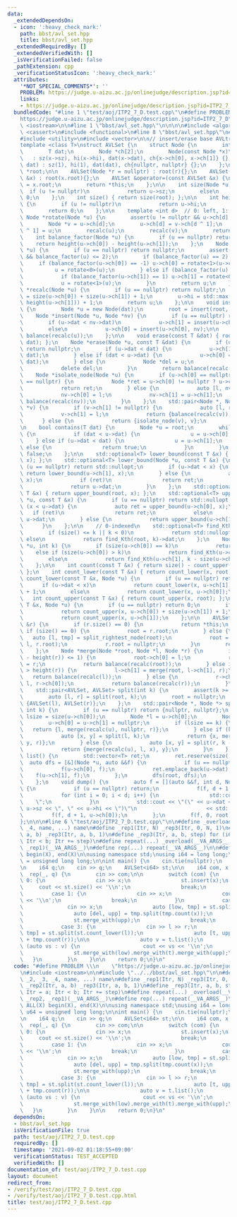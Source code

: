 ```yaml
---
data:
  _extendedDependsOn:
  - icon: ':heavy_check_mark:'
    path: bbst/avl_set.hpp
    title: bbst/avl_set.hpp
  _extendedRequiredBy: []
  _extendedVerifiedWith: []
  _isVerificationFailed: false
  _pathExtension: cpp
  _verificationStatusIcon: ':heavy_check_mark:'
  attributes:
    '*NOT_SPECIAL_COMMENTS*': ''
    PROBLEM: https://judge.u-aizu.ac.jp/onlinejudge/description.jsp?id=ITP2_7_D
    links:
    - https://judge.u-aizu.ac.jp/onlinejudge/description.jsp?id=ITP2_7_D
  bundledCode: "#line 1 \"test/aoj/ITP2_7_D.test.cpp\"\n#define PROBLEM \\\n    \"\
    https://judge.u-aizu.ac.jp/onlinejudge/description.jsp?id=ITP2_7_D\"\n#include\
    \ <iostream>\n\n#line 1 \"bbst/avl_set.hpp\"\n\n\n\n#include <algorithm>\n#include\
    \ <cassert>\n#include <functional>\n#line 8 \"bbst/avl_set.hpp\"\n#include <optional>\n\
    #include <utility>\n#include <vector>\n\n// insert/erase base AVLtree\n// multiset\n\
    template <class T>\nstruct AVLSet {\n    struct Node {\n        int sz, hi;\n\
    \        T dat;\n        Node *ch[2];\n        Node(const Node *x)\n         \
    \   : sz(x->sz), hi(x->hi), dat(x->dat), ch{x->ch[0], x->ch[1]} {};\n        Node(T\
    \ dat) : sz(1), hi(1), dat(dat), ch{nullptr, nullptr} {};\n    };\n\n    Node\
    \ *root;\n\n    AVLSet(Node *r = nullptr) : root(r){};\n    AVLSet(const AVLSet\
    \ &x) : root(x.root){};\n    AVLSet &operator=(const AVLSet &x) {\n        root\
    \ = x.root;\n        return *this;\n    };\n\n    int size(Node *u) {\n      \
    \  if (u != nullptr)\n            return u->sz;\n        else\n            return\
    \ 0;\n    };\n    int size() { return size(root); };\n\n    int height(Node *u)\
    \ {\n        if (u != nullptr)\n            return u->hi;\n        else\n    \
    \        return 0;\n    };\n\n    template <int d>  // 0: left, 1: right\n   \
    \ Node *rotate(Node *u) {\n        assert(u != nullptr && u->ch[d] != nullptr);\n\
    \        Node *v = u->ch[d];\n        u->ch[d] = v->ch[d ^ 1];\n        v->ch[d\
    \ ^ 1] = u;\n        recalc(u);\n        recalc(v);\n        return v;\n    };\n\
    \    int balance_factor(Node *u) {\n        if (u == nullptr) return 0;\n    \
    \    return height(u->ch[0]) - height(u->ch[1]);\n    };\n    Node *balance(Node\
    \ *u) {\n        if (u == nullptr) return nullptr;\n        assert(-2 <= balance_factor(u)\
    \ && balance_factor(u) <= 2);\n        if (balance_factor(u) == 2) {\n       \
    \     if (balance_factor(u->ch[0]) == -1) u->ch[0] = rotate<1>(u->ch[0]);\n  \
    \          u = rotate<0>(u);\n        } else if (balance_factor(u) == -2) {\n\
    \            if (balance_factor(u->ch[1]) == 1) u->ch[1] = rotate<0>(u->ch[1]);\n\
    \            u = rotate<1>(u);\n        }\n        return u;\n    };\n    Node\
    \ *recalc(Node *u) {\n        if (u == nullptr) return nullptr;\n        u->sz\
    \ = size(u->ch[0]) + size(u->ch[1]) + 1;\n        u->hi = std::max(height(u->ch[0]),\
    \ height(u->ch[1])) + 1;\n        return u;\n    };\n\n    void insert(T dat)\
    \ {\n        Node *u = new Node(dat);\n        root = insert(root, u);\n    };\n\
    \    Node *insert(Node *u, Node *nv) {\n        if (u == nullptr) return nv;\n\
    \        if (u->dat < nv->dat)\n            u->ch[1] = insert(u->ch[1], nv);\n\
    \        else\n            u->ch[0] = insert(u->ch[0], nv);\n\n        return\
    \ balance(recalc(u));\n    };\n\n    void erase(const T &dat) { root = erase(root,\
    \ dat); };\n    Node *erase(Node *u, const T &dat) {\n        if (u == nullptr)\
    \ return nullptr;\n        if (u->dat < dat) {\n            u->ch[1] = erase(u->ch[1],\
    \ dat);\n        } else if (dat < u->dat) {\n            u->ch[0] = erase(u->ch[0],\
    \ dat);\n        } else {\n            Node *del = u;\n            u = isolate_node(u);\n\
    \            delete del;\n        }\n        return balance(recalc(u));\n    };\n\
    \    Node *isolate_node(Node *u) {\n        if (u->ch[0] == nullptr || u->ch[1]\
    \ == nullptr) {\n            Node *ret = u->ch[0] != nullptr ? u->ch[0] : u->ch[1];\n\
    \            return ret;\n        } else {\n            auto [l, nv] = split_rightest_node(u->ch[0]);\n\
    \            nv->ch[0] = l;\n            nv->ch[1] = u->ch[1];\n            return\
    \ balance(recalc(nv));\n        }\n    };\n    std::pair<Node *, Node *> split_rightest_node(Node\
    \ *v) {\n        if (v->ch[1] != nullptr) {\n            auto [l, ret] = split_rightest_node(v->ch[1]);\n\
    \            v->ch[1] = l;\n            return {balance(recalc(v)), ret};\n  \
    \      } else {\n            return {isolate_node(v), v};\n        }\n    };\n\
    \n    bool contains(T dat) {\n        Node *u = root;\n        while (u != nullptr)\
    \ {\n            if (dat < u->dat) {\n                u = u->ch[0];\n        \
    \    } else if (u->dat < dat) {\n                u = u->ch[1];\n            }\
    \ else {\n                return true;\n            }\n        }\n        return\
    \ false;\n    };\n\n    std::optional<T> lower_bound(const T &x) { return lower_bound(root,\
    \ x); };\n    std::optional<T> lower_bound(Node *u, const T &x) {\n        if\
    \ (u == nullptr) return std::nullopt;\n        if (u->dat < x) {\n           \
    \ return lower_bound(u->ch[1], x);\n        } else {\n            auto ret = lower_bound(u->ch[0],\
    \ x);\n            if (ret)\n                return ret;\n            else\n \
    \               return u->dat;\n        }\n    };\n    std::optional<T> upper_bound(const\
    \ T &x) { return upper_bound(root, x); };\n    std::optional<T> upper_bound(Node\
    \ *u, const T &x) {\n        if (u == nullptr) return std::nullopt;\n        if\
    \ (x < u->dat) {\n            auto ret = upper_bound(u->ch[0], x);\n         \
    \   if (ret)\n                return ret;\n            else\n                return\
    \ u->dat;\n        } else {\n            return upper_bound(u->ch[1], x);\n  \
    \      }\n    };\n\n    // 0-indexed\n    std::optional<T> find_Kth(int k) {\n\
    \        if (size() <= k || k < 0)\n            return std::nullopt;\n       \
    \ else\n            return find_Kth(root, k)->dat;\n    };\n    Node *find_Kth(Node\
    \ *u, int k) {\n        if (size(u->ch[0]) == k)\n            return u;\n    \
    \    else if (size(u->ch[0]) > k)\n            return find_Kth(u->ch[0], k);\n\
    \        else\n            return find_Kth(u->ch[1], k - size(u->ch[0]) - 1);\n\
    \    };\n\n    int count(const T &x) { return size() - count_upper(x) - count_lower(x);\
    \ };\n    int count_lower(const T &x) { return count_lower(x, root); };\n    int\
    \ count_lower(const T &x, Node *u) {\n        if (u == nullptr) return 0;\n  \
    \      if (u->dat < x)\n            return count_lower(x, u->ch[1]) + size(u->ch[0])\
    \ + 1;\n        else\n            return count_lower(x, u->ch[0]);\n    };\n \
    \   int count_upper(const T &x) { return count_upper(x, root); };\n    int count_upper(const\
    \ T &x, Node *u) {\n        if (u == nullptr) return 0;\n        if (x < u->dat)\n\
    \            return count_upper(x, u->ch[0]) + size(u->ch[1]) + 1;\n        else\n\
    \            return count_upper(x, u->ch[1]);\n    };\n\n    AVLSet &merge_with(AVLSet\
    \ &r) {\n        if (r.size() == 0) {\n            return *this;\n        } else\
    \ if (size() == 0) {\n            root = r.root;\n        } else {\n         \
    \   auto [l, tmp] = split_rightest_node(root);\n            root = merge(tmp,\
    \ l, r.root);\n            r.root = nullptr;\n        }\n        return *this;\n\
    \    };\n    Node *merge(Node *root, Node *l, Node *r) {\n        if (abs(height(l)\
    \ - height(r)) <= 1) {\n            root->ch[0] = l;\n            root->ch[1]\
    \ = r;\n            return balance(recalc(root));\n        } else if (height(l)\
    \ > height(r)) {\n            l->ch[1] = merge(root, l->ch[1], r);\n         \
    \   return balance(recalc(l));\n        } else {\n            r->ch[0] = merge(root,\
    \ l, r->ch[0]);\n            return balance(recalc(r));\n        }\n    };\n\n\
    \    std::pair<AVLSet, AVLSet> split(int k) {\n        assert(k >= 0 && k <= size());\n\
    \        auto [l, r] = split(root, k);\n        root = nullptr;\n        return\
    \ {AVLSet(l), AVLSet(r)};\n    };\n    std::pair<Node *, Node *> split(Node *u,\
    \ int k) {\n        if (u == nullptr) return {nullptr, nullptr};\n        int\
    \ lsize = size(u->ch[0]);\n        Node *l = u->ch[0];\n        Node *r = u->ch[1];\n\
    \        u->ch[0] = u->ch[1] = nullptr;\n        if (lsize == k) {\n         \
    \   return {l, merge(recalc(u), nullptr, r)};\n        } else if (k < lsize) {\n\
    \            auto [x, y] = split(l, k);\n            return {x, merge(recalc(u),\
    \ y, r)};\n        } else {\n            auto [x, y] = split(r, k - lsize - 1);\n\
    \            return {merge(recalc(u), l, x), y};\n        }\n    };\n\n    std::vector<T>\
    \ list() {\n        std::vector<T> ret;\n        ret.reserve(size());\n      \
    \  auto dfs = [&](Node *u, auto &&f) {\n            if (u == nullptr) return;\n\
    \            f(u->ch[0], f);\n            ret.emplace_back(u->dat);\n        \
    \    f(u->ch[1], f);\n        };\n        dfs(root, dfs);\n        return ret;\n\
    \    };\n    void dump() {\n        auto f = [](auto &&f, int d, Node *u) -> void\
    \ {\n            if (u == nullptr) return;\n            f(f, d + 1, u->ch[1]);\n\
    \            for (int i = 0; i < d; i++) {\n                std::cout << \"  \
    \    \";\n            }\n            std::cout << \"(\" << u->dat << \", \" <<\
    \ u->sz << \", \" << u->hi << \")\"\n                      << std::endl;\n   \
    \         f(f, d + 1, u->ch[0]);\n        };\n        f(f, 0, root);\n    };\n\
    };\n\n\n#line 6 \"test/aoj/ITP2_7_D.test.cpp\"\n\n#define _overload(_1, _2, _3,\
    \ _4, name, ...) name\n#define _rep1(Itr, N) _rep3(Itr, 0, N, 1)\n#define _rep2(Itr,\
    \ a, b) _rep3(Itr, a, b, 1)\n#define _rep3(Itr, a, b, step) for (i64 Itr = a;\
    \ Itr < b; Itr += step)\n#define repeat(...) _overload(__VA_ARGS__, _rep3, _rep2,\
    \ _rep1)(__VA_ARGS__)\n#define rep(...) repeat(__VA_ARGS__)\n\n#define ALL(X)\
    \ begin(X), end(X)\n\nusing namespace std;\nusing i64 = long long;\nusing u64\
    \ = unsigned long long;\n\nint main() {\n    cin.tie(nullptr);\n    ios::sync_with_stdio(false);\n\
    \n    i64 q;\n    cin >> q;\n    AVLSet<i64> st;\n\n    i64 com, x, l, r;\n  \
    \  rep(_, q) {\n        cin >> com;\n\n        switch (com) {\n            case\
    \ 0: {\n                cin >> x;\n                st.insert(x);\n           \
    \     cout << st.size() << '\\n';\n                break;\n            }\n   \
    \         case 1: {\n                cin >> x;\n                cout << st.count(x)\
    \ << '\\n';\n                break;\n            }\n            case 2: {\n  \
    \              cin >> x;\n                auto [low, tmp] = st.split(st.count_lower(x));\n\
    \                auto [del, upp] = tmp.split(tmp.count(x));\n                st.merge_with(low);\n\
    \                st.merge_with(upp);\n                break;\n            }\n\
    \            case 3: {\n                cin >> l >> r;\n                auto [low,\
    \ tmp] = st.split(st.count_lower(l));\n                auto [t, upp] = tmp.split(tmp.count_lower(r)\
    \ + tmp.count(r));\n\n                auto v = t.list();\n                for\
    \ (auto vs : v) {\n                    cout << vs << '\\n';\n                }\n\
    \                st.merge_with(low).merge_with(t).merge_with(upp);\n         \
    \   }\n        }\n    }\n\n    return 0;\n}\n"
  code: "#define PROBLEM \\\n    \"https://judge.u-aizu.ac.jp/onlinejudge/description.jsp?id=ITP2_7_D\"\
    \n#include <iostream>\n\n#include \"../../bbst/avl_set.hpp\"\n\n#define _overload(_1,\
    \ _2, _3, _4, name, ...) name\n#define _rep1(Itr, N) _rep3(Itr, 0, N, 1)\n#define\
    \ _rep2(Itr, a, b) _rep3(Itr, a, b, 1)\n#define _rep3(Itr, a, b, step) for (i64\
    \ Itr = a; Itr < b; Itr += step)\n#define repeat(...) _overload(__VA_ARGS__, _rep3,\
    \ _rep2, _rep1)(__VA_ARGS__)\n#define rep(...) repeat(__VA_ARGS__)\n\n#define\
    \ ALL(X) begin(X), end(X)\n\nusing namespace std;\nusing i64 = long long;\nusing\
    \ u64 = unsigned long long;\n\nint main() {\n    cin.tie(nullptr);\n    ios::sync_with_stdio(false);\n\
    \n    i64 q;\n    cin >> q;\n    AVLSet<i64> st;\n\n    i64 com, x, l, r;\n  \
    \  rep(_, q) {\n        cin >> com;\n\n        switch (com) {\n            case\
    \ 0: {\n                cin >> x;\n                st.insert(x);\n           \
    \     cout << st.size() << '\\n';\n                break;\n            }\n   \
    \         case 1: {\n                cin >> x;\n                cout << st.count(x)\
    \ << '\\n';\n                break;\n            }\n            case 2: {\n  \
    \              cin >> x;\n                auto [low, tmp] = st.split(st.count_lower(x));\n\
    \                auto [del, upp] = tmp.split(tmp.count(x));\n                st.merge_with(low);\n\
    \                st.merge_with(upp);\n                break;\n            }\n\
    \            case 3: {\n                cin >> l >> r;\n                auto [low,\
    \ tmp] = st.split(st.count_lower(l));\n                auto [t, upp] = tmp.split(tmp.count_lower(r)\
    \ + tmp.count(r));\n\n                auto v = t.list();\n                for\
    \ (auto vs : v) {\n                    cout << vs << '\\n';\n                }\n\
    \                st.merge_with(low).merge_with(t).merge_with(upp);\n         \
    \   }\n        }\n    }\n\n    return 0;\n}\n"
  dependsOn:
  - bbst/avl_set.hpp
  isVerificationFile: true
  path: test/aoj/ITP2_7_D.test.cpp
  requiredBy: []
  timestamp: '2021-09-02 01:18:55+09:00'
  verificationStatus: TEST_ACCEPTED
  verifiedWith: []
documentation_of: test/aoj/ITP2_7_D.test.cpp
layout: document
redirect_from:
- /verify/test/aoj/ITP2_7_D.test.cpp
- /verify/test/aoj/ITP2_7_D.test.cpp.html
title: test/aoj/ITP2_7_D.test.cpp
---
```

